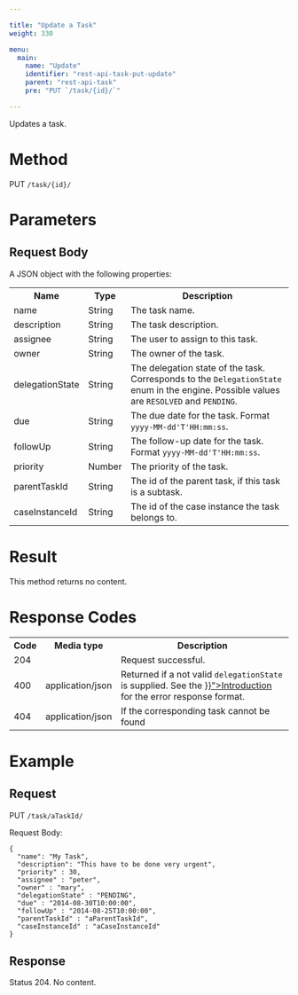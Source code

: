 ```yaml
---

title: "Update a Task"
weight: 330

menu:
  main:
    name: "Update"
    identifier: "rest-api-task-put-update"
    parent: "rest-api-task"
    pre: "PUT `/task/{id}/`"

---
```



Updates a task.

# Method

PUT `/task/{id}/`

# Parameters

## Request Body

A JSON object with the following properties:

<table class="table table-striped">
  <tr>
    <th>Name</th>
    <th>Type</th>
    <th>Description</th>
  </tr>
  <tr>
    <td>name</td>
    <td>String</td>
    <td>The task name.</td>
  </tr>
  <tr>
    <td>description</td>
    <td>String</td>
    <td>The task description.</td>
  </tr>
  <tr>
    <td>assignee</td>
    <td>String</td>
    <td>The user to assign to this task.</td>
  </tr>
  <tr>
    <td>owner</td>
    <td>String</td>
    <td>The owner of the task.</td>
  </tr>
  <tr>
  <tr>
    <td>delegationState</td>
    <td>String</td>
    <td>The delegation state of the task. Corresponds to the <code>DelegationState</code> enum in the engine.
    Possible values are <code>RESOLVED</code> and <code>PENDING</code>.</td>
  </tr>
    <td>due</td>
    <td>String</td>
    <td>The due date for the task. Format <code>yyyy-MM-dd'T'HH:mm:ss</code>.</td>
  </tr>
  <tr>
    <td>followUp</td>
    <td>String</td>
    <td>The follow-up date for the task. Format <code>yyyy-MM-dd'T'HH:mm:ss</code>.</td>
  </tr>
  <tr>
    <td>priority</td>
    <td>Number</td>
    <td>The priority of the task.</td>
  </tr>
  <tr>
    <td>parentTaskId</td>
    <td>String</td>
    <td>The id of the parent task, if this task is a subtask.</td>
  </tr>
  <tr>
    <td>caseInstanceId</td>
    <td>String</td>
    <td>The id of the case instance the task belongs to.</td>
  </tr>
</table>


# Result

This method returns no content.


# Response Codes

<table class="table table-striped">
  <tr>
    <th>Code</th>
    <th>Media type</th>
    <th>Description</th>
  </tr>
  <tr>
    <td>204</td>
    <td></td>
    <td>Request successful.</td>
  </tr>
  <tr>
    <td>400</td>
    <td>application/json</td>
    <td>Returned if a not valid <code>delegationState</code> is supplied. See the <a href="{{< ref "/reference/rest/overview/_index.md#error-handling" >}}">Introduction</a> for the error response format.</td>
  </tr>
  <tr>
    <td>404</td>
    <td>application/json</td>
    <td>If the corresponding task cannot be found</td>
  </tr>
</table>


# Example

## Request

PUT `/task/aTaskId/`

Request Body:

    {
      "name": "My Task",
      "description": "This have to be done very urgent",
      "priority" : 30,
      "assignee" : "peter",
      "owner" : "mary",
      "delegationState" : "PENDING",
      "due" : "2014-08-30T10:00:00",
      "followUp" : "2014-08-25T10:00:00",
      "parentTaskId" : "aParentTaskId",
      "caseInstanceId" : "aCaseInstanceId"
    }

## Response

Status 204. No content.
